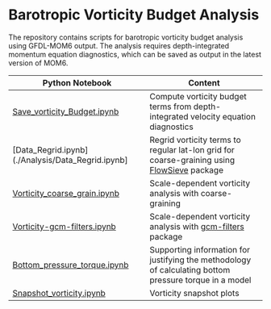 # Barotropic Vorticity Budget Analysis

The repository contains scripts for barotropic vorticity budget analysis using GFDL-MOM6 output. The analysis requires depth-integrated momentum equation diagnostics, which can be saved as output in the latest version of MOM6.

| Python Notebook | Content |
| --- | --- |
|[Save_vorticity_Budget.ipynb](./Analysis/Save_vorticity_Budget.ipynb) | Compute vorticity budget terms from depth-integrated velocity equation diagnostics |
| [Data_Regrid.ipynb](./Analysis/Data_Regrid.ipynb] | Regrid vorticity terms to regular lat-lon grid for coarse-graining using [FlowSieve](https://github.com/husseinaluie/FlowSieve) package |
| [Vorticity_coarse_grain.ipynb](./Analysis/Vorticity_coarse_grain.ipynb) | Scale-dependent vorticity analysis with coarse-graining |
| [Vorticity-gcm-filters.ipynb](./Analysis/Vorticity-gcm-filters.ipynb) |  Scale-dependent vorticity analysis with [gcm-filters](https://github.com/ocean-eddy-cpt/gcm-filters) package |
| [Bottom_pressure_torque.ipynb](./Analysis/Bottom_pressure_torque.ipynb) | Supporting information for justifying the methodology of calculating bottom pressure torque in a model |
| [Snapshot_vorticity.ipynb](./Analysis/Snapshot_vorticity.ipynb) | Vorticity snapshot plots |   
